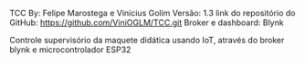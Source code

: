 TCC By: Felipe Marostega e Vinicius Golim
Versão: 1.3
link do repositório do GitHub: https://github.com/ViniOGLM/TCC.git
Broker e dashboard: Blynk

Controle supervisório da maquete didática usando IoT, através do broker blynk e microcontrolador ESP32
